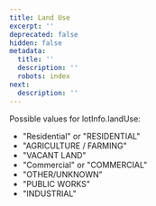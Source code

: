 ```yaml
---
title: Land Use
excerpt: ''
deprecated: false
hidden: false
metadata:
  title: ''
  description: ''
  robots: index
next:
  description: ''
---
```

Possible values for lotInfo.landUse:

* "Residential" or "RESIDENTIAL"
* "AGRICULTURE / FARMING"
* "VACANT LAND"
* "Commercial" or "COMMERCIAL"
* "OTHER/UNKNOWN"
* "PUBLIC WORKS"
* "INDUSTRIAL"
